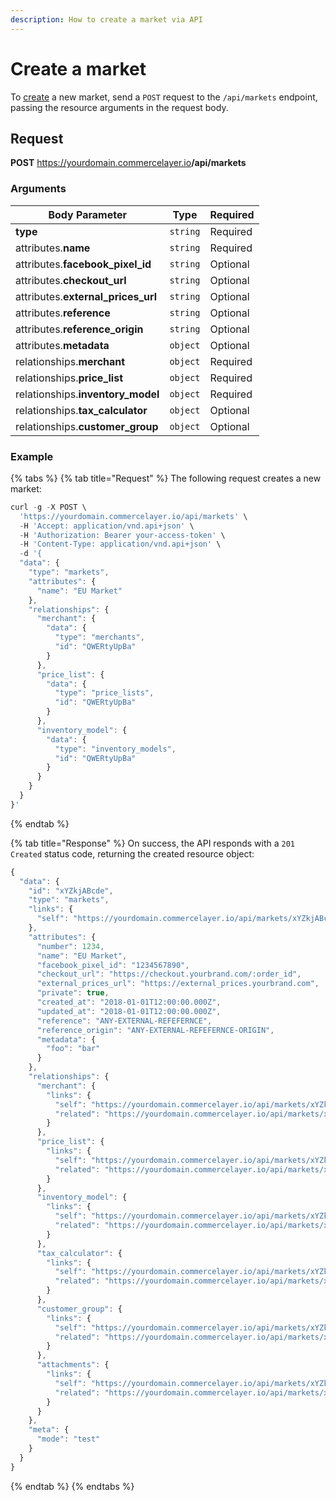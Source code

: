 ```yaml
---
description: How to create a market via API
---
```


# Create a market

To <a href="https://docs.commercelayer.io/developers/creating-resources" target="_blank">create</a> a new market, send a `POST` request to the `/api/markets` endpoint, passing the resource arguments in the request body.

## Request

**POST** https://yourdomain.commercelayer.io<b>/api/markets</b>

### Arguments

| Body Parameter | Type     | Required |
| -------------- | -------- | -------- |
| **type**       | `string` | Required |
| attributes.**name** | `string` | Required |
| attributes.**facebook_pixel_id** | `string` | Optional |
| attributes.**checkout_url** | `string` | Optional |
| attributes.**external_prices_url** | `string` | Optional |
| attributes.**reference** | `string` | Optional |
| attributes.**reference_origin** | `string` | Optional |
| attributes.**metadata** | `object` | Optional |
| relationships.**merchant** | `object` | Required |
| relationships.**price_list** | `object` | Required |
| relationships.**inventory_model** | `object` | Required |
| relationships.**tax_calculator** | `object` | Optional |
| relationships.**customer_group** | `object` | Optional |

### Example

{% tabs %}
{% tab title="Request" %}
The following request creates a new market:

```javascript
curl -g -X POST \
  'https://yourdomain.commercelayer.io/api/markets' \
  -H 'Accept: application/vnd.api+json' \
  -H 'Authorization: Bearer your-access-token' \
  -H 'Content-Type: application/vnd.api+json' \
  -d '{
  "data": {
    "type": "markets",
    "attributes": {
      "name": "EU Market"
    },
    "relationships": {
      "merchant": {
        "data": {
          "type": "merchants",
          "id": "QWERtyUpBa"
        }
      },
      "price_list": {
        "data": {
          "type": "price_lists",
          "id": "QWERtyUpBa"
        }
      },
      "inventory_model": {
        "data": {
          "type": "inventory_models",
          "id": "QWERtyUpBa"
        }
      }
    }
  }
}'
```
{% endtab %}

{% tab title="Response" %}
On success, the API responds with a `201 Created` status code, returning the created resource object:

```javascript
{
  "data": {
    "id": "xYZkjABcde",
    "type": "markets",
    "links": {
      "self": "https://yourdomain.commercelayer.io/api/markets/xYZkjABcde"
    },
    "attributes": {
      "number": 1234,
      "name": "EU Market",
      "facebook_pixel_id": "1234567890",
      "checkout_url": "https://checkout.yourbrand.com/:order_id",
      "external_prices_url": "https://external_prices.yourbrand.com",
      "private": true,
      "created_at": "2018-01-01T12:00:00.000Z",
      "updated_at": "2018-01-01T12:00:00.000Z",
      "reference": "ANY-EXTERNAL-REFEFERNCE",
      "reference_origin": "ANY-EXTERNAL-REFEFERNCE-ORIGIN",
      "metadata": {
        "foo": "bar"
      }
    },
    "relationships": {
      "merchant": {
        "links": {
          "self": "https://yourdomain.commercelayer.io/api/markets/xYZkjABcde/relationships/merchant",
          "related": "https://yourdomain.commercelayer.io/api/markets/xYZkjABcde/merchant"
        }
      },
      "price_list": {
        "links": {
          "self": "https://yourdomain.commercelayer.io/api/markets/xYZkjABcde/relationships/price_list",
          "related": "https://yourdomain.commercelayer.io/api/markets/xYZkjABcde/price_list"
        }
      },
      "inventory_model": {
        "links": {
          "self": "https://yourdomain.commercelayer.io/api/markets/xYZkjABcde/relationships/inventory_model",
          "related": "https://yourdomain.commercelayer.io/api/markets/xYZkjABcde/inventory_model"
        }
      },
      "tax_calculator": {
        "links": {
          "self": "https://yourdomain.commercelayer.io/api/markets/xYZkjABcde/relationships/tax_calculator",
          "related": "https://yourdomain.commercelayer.io/api/markets/xYZkjABcde/tax_calculator"
        }
      },
      "customer_group": {
        "links": {
          "self": "https://yourdomain.commercelayer.io/api/markets/xYZkjABcde/relationships/customer_group",
          "related": "https://yourdomain.commercelayer.io/api/markets/xYZkjABcde/customer_group"
        }
      },
      "attachments": {
        "links": {
          "self": "https://yourdomain.commercelayer.io/api/markets/xYZkjABcde/relationships/attachments",
          "related": "https://yourdomain.commercelayer.io/api/markets/xYZkjABcde/attachments"
        }
      }
    },
    "meta": {
      "mode": "test"
    }
  }
}
```
{% endtab %}
{% endtabs %}

